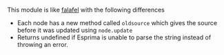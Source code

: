This module is like [falafel](https://github.com/substack/node-falafel) with the following differences

- Each node has a new method called `oldsource` which gives the source before it was updated using `node.update`
- Returns undefined if Esprima is unable to parse the string instead of throwing an error.  